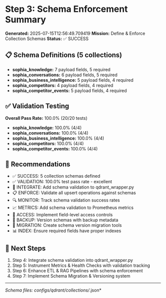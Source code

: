 # Step 3: Schema Enforcement Summary

**Generated:** 2025-07-15T12:56:49.709419
**Mission:** Define & Enforce Collection Schemas
**Status:** ✅ SUCCESS

## 📋 Schema Definitions (5 collections)

- **sophia_knowledge:** 7 payload fields, 5 required
- **sophia_conversations:** 6 payload fields, 5 required
- **sophia_business_intelligence:** 5 payload fields, 4 required
- **sophia_competitors:** 4 payload fields, 4 required
- **sophia_competitor_events:** 5 payload fields, 4 required

## ✅ Validation Testing

**Overall Pass Rate:** 100.0% (20/20 tests)

- **sophia_knowledge:** 100.0% (4/4)
- **sophia_conversations:** 100.0% (4/4)
- **sophia_business_intelligence:** 100.0% (4/4)
- **sophia_competitors:** 100.0% (4/4)
- **sophia_competitor_events:** 100.0% (4/4)

## 🎯 Recommendations

- ✅ SUCCESS: 5 collection schemas defined
- ✅ VALIDATION: 100.0% test pass rate - excellent
- 🔧 INTEGRATE: Add schema validation to qdrant_wrapper.py
- 📋 ENFORCE: Validate all upsert operations against schemas
- 🔍 MONITOR: Track schema validation success rates
- 📈 METRICS: Add schema validation to Prometheus metrics
- 🔐 ACCESS: Implement field-level access controls
- 💾 BACKUP: Version schemas with backup metadata
- 🔄 MIGRATION: Create schema version migration tools
- 📊 INDEX: Ensure required fields have proper indexes

## 🚀 Next Steps

1. Step 4: Integrate schema validation into qdrant_wrapper.py
2. Step 5: Instrument Metrics & Health Checks with validation tracking
3. Step 6: Enhance ETL & RAG Pipelines with schema enforcement
4. Step 7: Implement Schema Migration & Versioning system

---
*Schema files: configs/qdrant/collections/*.json*
